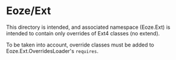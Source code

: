 Eoze/Ext
========

This directory is intended, and associated namespace (Eoze.Ext) is intended to contain
only overrides of Ext4 classes (no extend).

To be taken into account, override classes must be added to Eoze.Ext.OverridesLoader's
`requires`.
